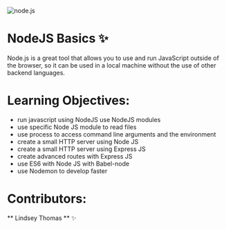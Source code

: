 ![node.js](https://kinsta.com/wp-content/uploads/2021/05/what-is-node-js-featured-image.jpg)
# NodeJS Basics :sparkles:

Node.js is a great tool that allows you to use and run JavaScript outside of the browser, so it can be used in a local machine without the use of other backend languages.

# Learning Objectives:

- run javascript using NodeJS
use NodeJS modules
- use specific Node JS module to read files
- use process to access command line arguments and the environment
- create a small HTTP server using Node JS
- create a small HTTP server using Express JS
- create advanced routes with Express JS
- use ES6 with Node JS with Babel-node
- use Nodemon to develop faster

# Contributors:

** Lindsey Thomas ** :sparkles: